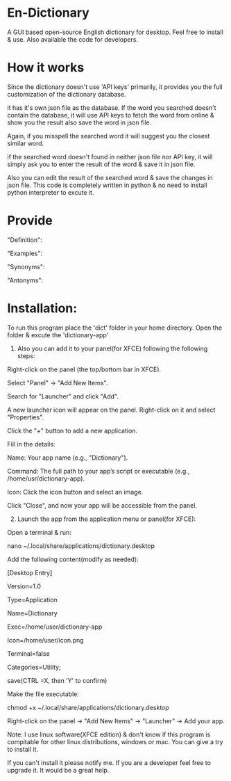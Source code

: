 # En-Dictionary
A GUI based open-source English dictionary for desktop. Feel free to install & use. Also available the code for developers.

# How it works
Since the dictionary doesn't use 'API keys' primarily, it provides you the full customization of the dictionary database.

it has it's own json file as the database. If the word you searched doesn't contain the database, it will use API keys to fetch the word from online & show you the result also save the word in json file. 

Again, if you misspell the searched word it will suggest you the closest similar word.

if the searched word doesn't found in neither json file nor API key, it will simply ask you to enter the result of the word & save it in json file.

Also you can edit the result of the searched word & save the changes in json file.
This code is completely written in python & no need to install python interpreter to excute it.

# Provide
"Definition": 


"Examples": 

"Synonyms": 

"Antonyms": 

# Installation:
To run this program place the 'dict' folder in your home directory. 
Open the folder & excute the 'dictionary-app'

1. Also you can add it to your panel(for XFCE) following the following steps:

Right-click on the panel (the top/bottom bar in XFCE).

Select "Panel" → "Add New Items".

Search for "Launcher" and click "Add".

A new launcher icon will appear on the panel. Right-click on it and select "Properties".

Click the "+" button to add a new application.

Fill in the details:

Name: Your app name (e.g., "Dictionary").

Command: The full path to your app’s script or executable (e.g., /home/usr/dictionary-app).

Icon: Click the icon button and select an image.

Click "Close", and now your app will be accessible from the panel.


2. Launch the app from the application menu or panel(for XFCE):

Open a terminal & run:

nano ~/.local/share/applications/dictionary.desktop

Add the following content(modify as needed):

[Desktop Entry]

Version=1.0

Type=Application

Name=Dictionary

Exec=/home/user/dictionary-app

Icon=/home/user/icon.png

Terminal=false

Categories=Utility;


save(CTRL =X, then 'Y' to confirm)

Make the file executable:

chmod +x ~/.local/share/applications/dictionary.desktop

Right-click on the panel → "Add New Items" → "Launcher" → Add your app.

Note: I use linux software(XFCE edition) & don't know if this program is compitable for other linux distributions, windows or mac. You can give a try to install it. 

If you can't install it please notify me.
If you are a developer feel free to upgrade it. It would be a great help.


